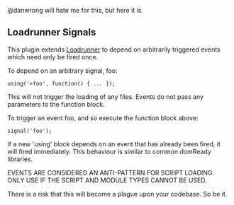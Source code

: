 @danwrong will hate me for this, but here it is.

Loadrunner Signals
------------------

This plugin extends [Loadrunner](https://github.com/danwrong/loadrunner) to depend on arbitrarily triggered
events which need only be fired once.

To depend on an arbitrary signal, foo:

    using('>foo', function() { ... });

This will not trigger the loading of any files.
Events do not pass any parameters to the function block.

To trigger an event foo, and so execute the function block above:

    signal('foo');

If a new 'using' block depends on an event that has already been fired,
it will fired immediately.  This behaviour is similar to common domReady
libraries.

EVENTS ARE CONSIDERED AN ANTI-PATTERN FOR SCRIPT LOADING.
ONLY USE IF THE SCRIPT AND MODULE TYPES CANNOT BE USED.

There is a risk that this will become a plague upon your codebase.  So be it.